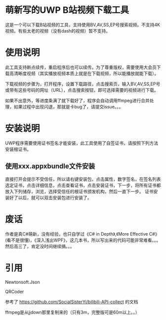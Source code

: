 # 萌新写的UWP B站视频下载工具
这是一个可以下载B站视频的工具，支持使用BV,AV,SS,EP号搜索视频。不支持4K视频。有些太老的视频（没有dash的视频）暂不支持。

# 使用说明
此工具支持断点续传，重启程序后也可以续传。为了尊重版权，需要使用大会员下载高清晰度视频（其实播放视频本质上就是在下载视频，所以能播放就能下载）。

下载视频的步骤为，打开程序，设置下载路径，点击搜索页，输入BV,AV,SS,EP号或带有这些号码的网址（URL），点击搜索按钮，即可选择需要的视频进行下载。

如果不出意外，等进度条满了就下载好了，程序会自动调用ffmpeg进行合并处理，如果过程中出现闪退，那就是卡bug了，请提交issue。。。

# 安装说明
UWP程序需要使用证书签名才能安装，此工具使用了自签证书，请按照下列方法安装根证书。

## 使用xxx.appxbundle文件安装
直接打开会提示不受信任，所以请右键安装包，点击属性，数字签名，在签名列表选定证书，点击详细信息，点击查看证书，点击安装证书，下一步，将所有证书都放入下列储存，浏览，选择受信任的根证书颁发机构，然后一直下一步。
证书安装好了以后，就可以双击安装包进行安装了。

# 废话
作者是真C#萌新，没有经验，也只自学过《C# in Depth》,《More Effective C#》(看不是很懂)，《深入浅出WPF》，这几本书，所以写出来的代码可能非常难看。。。
然后高三了，肯定没时间继续搞。。。

# 引用
Newtonsoft.Json

QRCoder

参考了 https://github.com/SocialSisterYi/bilibili-API-collect 的文档

ffmpeg是从jjdown那里复制来的（只有3m，完整版可是60m以上。。）
